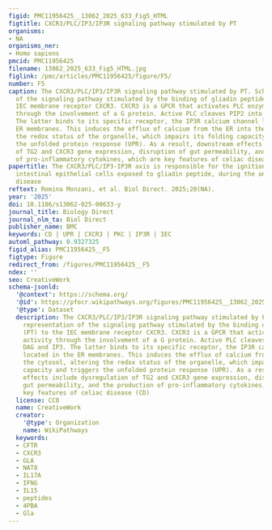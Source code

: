 ```yaml
---
figid: PMC11956425__13062_2025_633_Fig5_HTML
figtitle: CXCR3/PLC/IP3/IP3R signaling pathway stimulated by PT
organisms:
- NA
organisms_ner:
- Homo sapiens
pmcid: PMC11956425
filename: 13062_2025_633_Fig5_HTML.jpg
figlink: /pmc/articles/PMC11956425/figure/F5/
number: F5
caption: The CXCR3/PLC/IP3/IP3R signaling pathway stimulated by PT. Schematic representation
  of the signaling pathway stimulated by the binding of gliadin peptides (PT) to the
  IEC membrane receptor CXCR3. CXCR3 is a GPCR that activates PLC enzymatic activity
  through the involvement of a G protein. Active PLC cleaves PIP2 into DAG and IP3.
  The latter binds to its specific receptor, the IP3R calcium channel located in the
  ER membranes. This induces the efflux of calcium from the ER into the cytosol, altering
  the redox status of the organelle, which impairs its folding capacity and triggers
  the unfolded protein response (UPR). As a result, downstream effects include dysregulation
  of TG2 and CXCR3 gene expression, disruption of gut permeability, and the production
  of pro-inflammatory cytokines, which are key features of celiac disease (CD)
papertitle: The CXCR3/PLC/IP3-IP3R axis is responsible for the ignition of UPR in
  intestinal epithelial cells exposed to gliadin peptide, during the onset of celiac
  disease
reftext: Romina Monzani, et al. Biol Direct. 2025;20(NA).
year: '2025'
doi: 10.1186/s13062-025-00633-y
journal_title: Biology Direct
journal_nlm_ta: Biol Direct
publisher_name: BMC
keywords: CD | UPR | CXCR3 | PKC | IP3R | IEC
automl_pathway: 0.9327325
figid_alias: PMC11956425__F5
figtype: Figure
redirect_from: /figures/PMC11956425__F5
ndex: ''
seo: CreativeWork
schema-jsonld:
  '@context': https://schema.org/
  '@id': https://pfocr.wikipathways.org/figures/PMC11956425__13062_2025_633_Fig5_HTML.html
  '@type': Dataset
  description: The CXCR3/PLC/IP3/IP3R signaling pathway stimulated by PT. Schematic
    representation of the signaling pathway stimulated by the binding of gliadin peptides
    (PT) to the IEC membrane receptor CXCR3. CXCR3 is a GPCR that activates PLC enzymatic
    activity through the involvement of a G protein. Active PLC cleaves PIP2 into
    DAG and IP3. The latter binds to its specific receptor, the IP3R calcium channel
    located in the ER membranes. This induces the efflux of calcium from the ER into
    the cytosol, altering the redox status of the organelle, which impairs its folding
    capacity and triggers the unfolded protein response (UPR). As a result, downstream
    effects include dysregulation of TG2 and CXCR3 gene expression, disruption of
    gut permeability, and the production of pro-inflammatory cytokines, which are
    key features of celiac disease (CD)
  license: CC0
  name: CreativeWork
  creator:
    '@type': Organization
    name: WikiPathways
  keywords:
  - CFTR
  - CXCR3
  - GLA
  - NAT8
  - IL17A
  - IFNG
  - IL15
  - peptides
  - 4PBA
  - Gla
---
```

